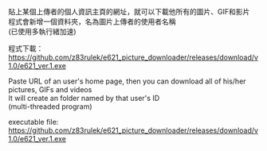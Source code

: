 貼上某個上傳者的個人資訊主頁的網址，就可以下載他所有的圖片、GIF和影片  
程式會新增一個資料夾，名為圖片上傳者的使用者名稱  
(已使用多執行緒加速)  
  
程式下載：  
https://github.com/z83rulek/e621_picture_downloader/releases/download/v1.0/e621_ver.1.exe  
  
Paste URL of an user's home page, then you can download all of his/her pictures, GIFs and videos  
It will create an folder named by that user's ID  
(multi-threaded program)  
  
executable file:  
https://github.com/z83rulek/e621_picture_downloader/releases/download/v1.0/e621_ver.1.exe  
